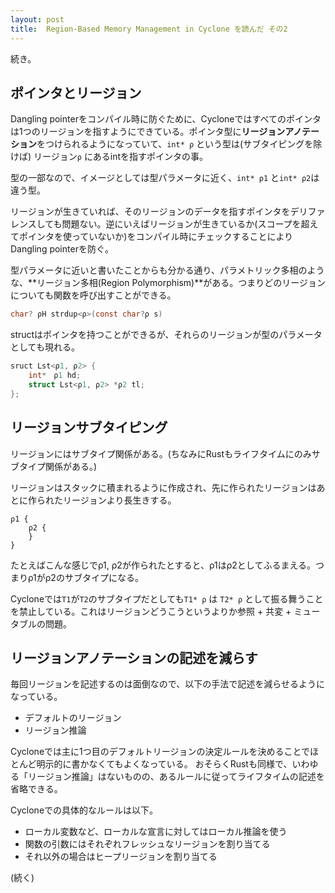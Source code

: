 ```yaml
---
layout: post
title:  Region-Based Memory Management in Cyclone を読んだ その2
---
```


続き。

## ポインタとリージョン

Dangling pointerをコンパイル時に防ぐために、Cycloneではすべてのポインタは1つのリージョンを指すようにできている。ポインタ型に**リージョンアノテーション**をつけられるようになっていて、`int* ρ` という型は(サブタイピングを除けば) リージョン`ρ` にあるintを指すポインタの事。

型の一部なので、イメージとしては型パラメータに近く、`int* ρ1` と`int* ρ2`は違う型。

リージョンが生きていれば、そのリージョンのデータを指すポインタをデリファレンスしても問題ない。逆にいえばリージョンが生きているか(スコープを超えてポインタを使っていないか)をコンパイル時にチェックすることによりDangling pointerを防ぐ。

型パラメータに近いと書いたことからも分かる通り、パラメトリック多相のような、**リージョン多相(Region Polymorphism)**がある。つまりどのリージョンについても関数を呼び出すことができる。

```c
char? ρH strdup<ρ>(const char?ρ s)
```

structはポインタを持つことができるが、それらのリージョンが型のパラメータとしても現れる。

```c
sruct Lst<ρ1, ρ2> {
	int*　ρ1 hd;
	struct Lst<ρ1, ρ2> *ρ2 tl;
};
```

## リージョンサブタイピング

リージョンにはサブタイプ関係がある。(ちなみにRustもライフタイムにのみサブタイプ関係がある。)

リージョンはスタックに積まれるように作成され、先に作られたリージョンはあとに作られたリージョンより長生きする。

```
ρ1 {
	ρ2 {
	}
}
```

 たとえばこんな感じでρ1, ρ2が作られたとすると、ρ1はρ2としてふるまえる。つまりρ1がρ2のサブタイプになる。

Cycloneでは`T1`が`T2`のサブタイプだとしても`T1* ρ`  は `T2* ρ` として振る舞うことを禁止している。これはリージョンどうこうというよりか参照 + 共変 + ミュータブルの問題。

## リージョンアノテーションの記述を減らす

毎回リージョンを記述するのは面倒なので、以下の手法で記述を減らせるようになっている。
 
+ デフォルトのリージョン
+ リージョン推論

Cycloneでは主に1つ目のデフォルトリージョンの決定ルールを決めることでほとんど明示的に書かなくてもよくなっている。
おそらくRustも同様で、いわゆる「リージョン推論」はないものの、あるルールに従ってライフタイムの記述を省略できる。

Cycloneでの具体的なルールは以下。

+ ローカル変数など、ローカルな宣言に対してはローカル推論を使う
+ 関数の引数にはそれぞれフレッシュなリージョンを割り当てる
+ それ以外の場合はヒープリージョンを割り当てる

(続く)
